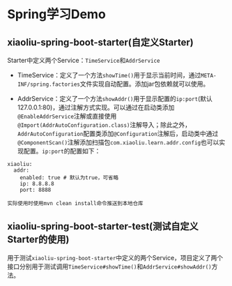 # Spring学习Demo
## xiaoliu-spring-boot-starter(自定义Starter)

Starter中定义两个Service：`TimeService`和`AddrService`

- TimeService：定义了一个方法`showTime()`用于显示当前时间，通过`META-INF/spring.factories`文件实现自动配置。添加jar包依赖就可以使用。

- AddrService：定义了一个方法`showAddr()`用于显示配置的`ip:port`(默认127.0.0.1:80)，通过注解方式实现。可以通过在启动类添加`@EnableAddrService`注解或直接使用`@Import(AddrAutoConfiguration.class)`注解导入；除此之外，`AddrAutoConfiguration`配置类添加`@Configuration`注解后，启动类中通过`@ComponentScan()`注解添加扫描包`com.xiaoliu.learn.addr.config`也可以实现配置。`ip:port`的配置如下：
```
xiaoliu:
  addr:
    enabled: true # 默认为true，可省略
    ip: 8.8.8.8
    port: 8888
```
```
实际使用时使用mvn clean install命令推送到本地仓库
```
## xiaoliu-spring-boot-starter-test(测试自定义Starter的使用)

用于测试`xiaoliu-spring-boot-starter`中定义的两个Service，项目定义了两个接口分别用于测试调用`TimeService#showTime()`和`AddrService#showAddr()`方法。
